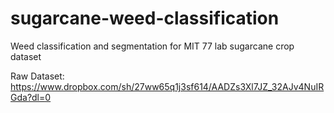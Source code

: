 # sugarcane-weed-classification
Weed classification and segmentation for MIT 77 lab sugarcane crop dataset

Raw Dataset: https://www.dropbox.com/sh/27ww65q1j3sf614/AADZs3Xl7JZ_32AJv4NuIRGda?dl=0
